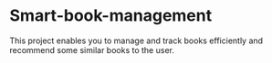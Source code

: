 # Smart-book-management
This project enables you to manage  and track books efficiently and recommend some similar books to the user.
